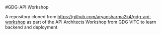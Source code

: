 #GDG-API Workshop

A repository cloned from https://github.com/aryansharma2k4/gdg-api-workshop as part of the API Architects Workshop from GDG VITC to learn backend and deployment.
